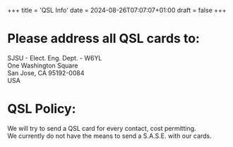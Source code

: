 +++
title = 'QSL Info'
date = 2024-08-26T07:07:07+01:00
draft = false
+++

# Please address all QSL cards to:
SJSU - Elect. Eng. Dept. - W6YL \
One Washington Square \
San Jose, CA 95192-0084 \
USA

# QSL Policy:
We will try to send a QSL card for every contact, cost permitting. \
We currently do not have the means to send a S.A.S.E. with our cards.

